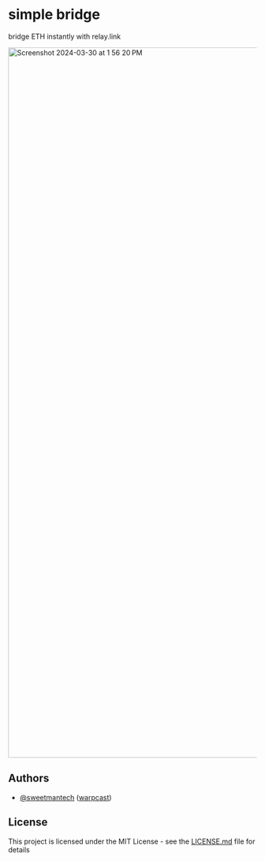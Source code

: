 # simple bridge

bridge ETH instantly with relay.link

<img width="1440" alt="Screenshot 2024-03-30 at 1 56 20 PM" src="https://github.com/SweetmanTech/basic-relay-bridge/assets/23249402/de002b81-2c85-400f-bc8e-887de0d28c82">

## Authors

- [@sweetmantech](https://github.com/sweetmantech) ([warpcast](https://warpcast.com/sweetman-eth))

## License

This project is licensed under the MIT License - see the [LICENSE.md](LICENSE.md) file for details
